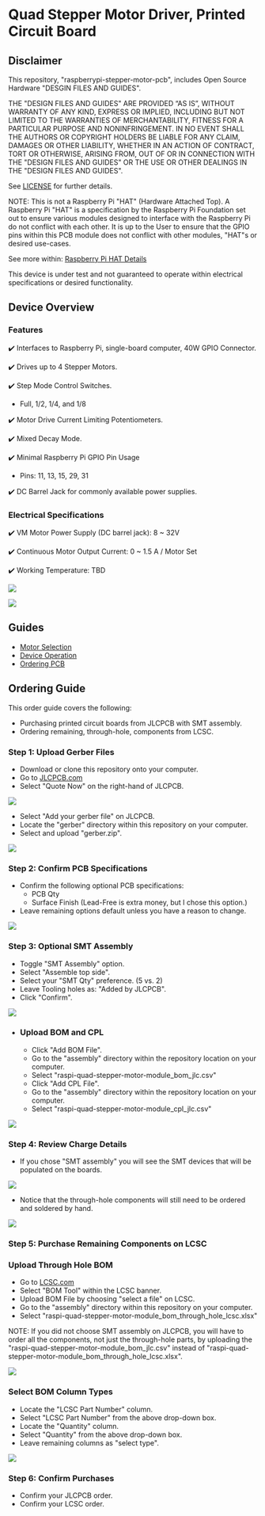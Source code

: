 # Quad Stepper Motor Driver, Printed Circuit Board

## Disclaimer

This repository, "raspberrypi-stepper-motor-pcb", includes Open Source Hardware "DESGIN FILES AND GUIDES".

THE "DESIGN FILES AND GUIDES" ARE PROVIDED “AS IS”, WITHOUT WARRANTY OF ANY KIND, EXPRESS OR IMPLIED, INCLUDING BUT NOT LIMITED TO THE WARRANTIES OF MERCHANTABILITY, FITNESS FOR A PARTICULAR PURPOSE AND NONINFRINGEMENT. IN NO EVENT SHALL THE AUTHORS OR COPYRIGHT HOLDERS BE LIABLE FOR ANY CLAIM, DAMAGES OR OTHER LIABILITY, WHETHER IN AN ACTION OF CONTRACT, TORT OR OTHERWISE, ARISING FROM, OUT OF OR IN CONNECTION WITH THE "DESIGN FILES AND GUIDES" OR THE USE OR OTHER DEALINGS IN THE "DESIGN FILES AND GUIDES".

See [LICENSE](./LICENSE.md) for further details.

NOTE: This is not a Raspberry Pi "HAT" (Hardware Attached Top). A Raspberry Pi "HAT" is a specification by the Raspberry Pi Foundation set out to ensure various modules designed to interface with the Raspberry Pi do not conflict with each other. It is up to the User to ensure that the GPIO pins within this PCB module does not conflict with other modules, "HAT"s or desired use-cases.

See more within: [Raspberry Pi HAT Details](https://github.com/raspberrypi/hats)

This device is under test and not guaranteed to operate within electrical specifications or desired functionality.

##  Device Overview

### Features
✔️ Interfaces to Raspberry Pi, single-board computer, 40W GPIO Connector.

✔️ Drives up to 4 Stepper Motors.

✔️ Step Mode Control Switches.
 - Full, 1/2, 1/4, and 1/8

✔️ Motor Drive Current Limiting Potentiometers.

✔️ Mixed Decay Mode.

✔️ Minimal Raspberry Pi GPIO Pin Usage
-  Pins: 11, 13, 15, 29, 31 

✔️ DC Barrel Jack for commonly available power supplies.

### Electrical Specifications
✔️ VM Motor Power Supply (DC barrel jack): 8 ~ 32V

✔️ Continuous Motor Output Current: 0 ~ 1.5 A / Motor Set

✔️ Working Temperature: TBD

![](./images/3d-viewer-front.png)

![](./images/3d-viewer-back.png)

## Guides
- [Motor Selection](#motor-selection-guide)
- [Device Operation](#device-operation-guide)
- [Ordering PCB](#jlcpcb-order-guide)

## Ordering Guide
This order guide covers the following:

- Purchasing printed circuit boards from JLCPCB with SMT assembly.
- Ordering remaining, through-hole, components from LCSC.

### Step 1: Upload Gerber Files
 - Download or clone this repository onto your computer.
 - Go to [JLCPCB.com](https://jlcpcb.com/)
 - Select "Quote Now" on the right-hand of JLCPCB.

![](./images/jlcpcb-quote-now.png)

- Select "Add your gerber file" on JLCPCB.
- Locate the "gerber" directory within this repository on your computer.
- Select and upload "gerber.zip".

![](./images/jlcpcb-upload-gerber.png)

### Step 2: Confirm PCB Specifications
- Confirm the following optional PCB specifications:
    - PCB Qty
    - Surface Finish (Lead-Free is extra money, but I chose this option.)
- Leave remaining options default unless you have a reason to change.

![](./images/jlcpcb-spec-no-lead.png)

### Step 3: Optional SMT Assembly
- Toggle "SMT Assembly" option.
- Select "Assemble top side".
- Select your "SMT Qty" preference. (5 vs. 2)
- Leave Tooling holes as: "Added by JLCPCB".
- Click "Confirm".

![](./images/jlcpcb-top-assembly.png)



- ### Upload BOM and CPL
    - Click "Add BOM File".
    - Go to the "assembly" directory within the repository location on your computer.
    - Select "raspi-quad-stepper-motor-module_bom_jlc.csv"
    - Click "Add CPL File".
    - Go to the "assembly" directory within the repository location on your computer.
    - Select "raspi-quad-stepper-motor-module_cpl_jlc.csv"

![](./images/jlcpcb-upload-bom-cpl.png)

### Step 4: Review Charge Details
- If you chose "SMT assembly" you will see the SMT devices that will be populated on the boards.

![](./images/jlcpcb-quote.png)

- Notice that the through-hole components will still need to be ordered and soldered by hand.

![](./images/jlcpcb-unselected-parts.png)

### Step 5: Purchase Remaining Components on LCSC

### Upload Through Hole BOM
- Go to [LCSC.com](https://lcsc.com/)
- Select "BOM Tool" within the LCSC banner.
- Upload BOM File by choosing "select a file" on LCSC.
- Go to the "assembly" directory within this repository on your computer.
- Select "raspi-quad-stepper-motor-module_bom_through_hole_lcsc.xlsx"

NOTE: If you did not choose SMT assembly on JLCPCB, you will have to order all the components, not just the through-hole parts, by uploading the "raspi-quad-stepper-motor-module_bom_jlc.csv" instead of "raspi-quad-stepper-motor-module_bom_through_hole_lcsc.xlsx".

![](./images/lcsc-bom-tool-upload.png)

### Select BOM Column Types
- Locate the "LCSC Part Number" column.
- Select "LCSC Part Number" from the above drop-down box.
- Locate the "Quantity" column.
- Select "Quantity" from the above drop-down box.
- Leave remaining columns as "select type".

![](./images/lcsc-select-type.png)

### Step 6: Confirm Purchases
- Confirm your JLCPCB order.
- Confirm your LCSC order.